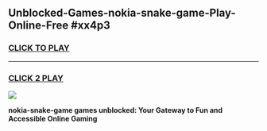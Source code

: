 
## Unblocked-Games-nokia-snake-game-Play-Online-Free #xx4p3
<h3>
<a href="https://us.freeplayer.one?title=nokia-snake-game&ref=10M">CLICK TO PLAY</a></h3>
<hr>

<h3>
<a href="https://us.freeplayer.one?title=nokia-snake-game&ref=10M">CLICK 2 PLAY</a>
  
</h3>

<a href="https://us.freeplayer.one?title=nokia-snake-game&ref=10M"><img src="https://clearcache.store/games.png"></a>


**nokia-snake-game games unblocked: Your Gateway to Fun and Accessible Online Gaming**
